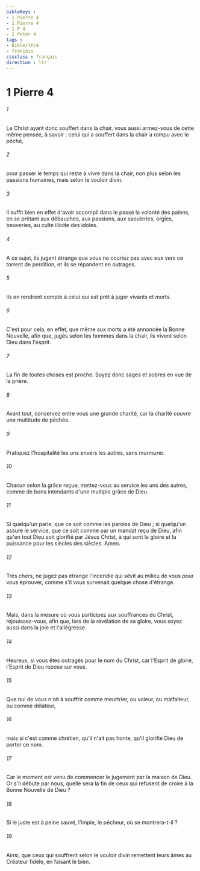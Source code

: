 ```yaml
---
bibleKeys : 
- 1 Pierre 4
- 1 Pierre 4
- 1 P 4
- 1 Peter 4
tags : 
- Bible/1P/4
- français
cssclass : français
direction : ltr
---
```


# 1 Pierre 4

###### 1
Le Christ ayant donc souffert dans la chair, vous aussi armez-vous de cette même pensée, à savoir : celui qui a souffert dans la chair a rompu avec le péché, 
###### 2
pour passer le temps qui reste à vivre dans la chair, non plus selon les passions humaines, mais selon le vouloir divin. 
###### 3
Il suffit bien en effet d'avoir accompli dans le passé la volonté des païens, en se prêtant aux débauches, aux passions, aux saouleries, orgies, beuveries, au culte illicite des idoles. 
###### 4
A ce sujet, ils jugent étrange que vous ne couriez pas avec eux vers ce torrent de perdition, et ils se répandent en outrages. 
###### 5
Ils en rendront compte à celui qui est prêt à juger vivants et morts. 
###### 6
C'est pour cela, en effet, que même aux morts a été annoncée la Bonne Nouvelle, afin que, jugés selon les hommes dans la chair, ils vivent selon Dieu dans l'esprit. 
###### 7
La fin de toutes choses est proche. Soyez donc sages et sobres en vue de la prière. 
###### 8
Avant tout, conservez entre vous une grande charité, car la charité couvre une multitude de péchés. 
###### 9
Pratiquez l'hospitalité les uns envers les autres, sans murmurer. 
###### 10
Chacun selon la grâce reçue, mettez-vous au service les uns des autres, comme de bons intendants d'une multiple grâce de Dieu. 
###### 11
Si quelqu'un parle, que ce soit comme les paroles de Dieu ; si quelqu'un assure le service, que ce soit comme par un mandat reçu de Dieu, afin qu'en tout Dieu soit glorifié par Jésus Christ, à qui sont la gloire et la puissance pour les siècles des siècles. Amen. 
###### 12
Très chers, ne jugez pas étrange l'incendie qui sévit au milieu de vous pour vous éprouver, comme s'il vous survenait quelque chose d'étrange. 
###### 13
Mais, dans la mesure où vous participez aux souffrances du Christ, réjouissez-vous, afin que, lors de la révélation de sa gloire, vous soyez aussi dans la joie et l'allégresse. 
###### 14
Heureux, si vous êtes outragés pour le nom du Christ, car l'Esprit de gloire, l'Esprit de Dieu repose sur vous. 
###### 15
Que nul de vous n'ait à souffrir comme meurtrier, ou voleur, ou malfaiteur, ou comme délateur, 
###### 16
mais si c'est comme chrétien, qu'il n'ait pas honte, qu'il glorifie Dieu de porter ce nom. 
###### 17
Car le moment est venu de commencer le jugement par la maison de Dieu. Or s'il débute par nous, quelle sera la fin de ceux qui refusent de croire à la Bonne Nouvelle de Dieu ? 
###### 18
Si le juste est à peine sauvé, l'impie, le pécheur, où se montrera-t-il ? 
###### 19
Ainsi, que ceux qui souffrent selon le vouloir divin remettent leurs âmes au Créateur fidèle, en faisant le bien. 
